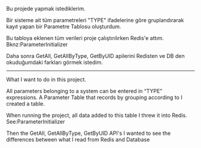 Bu projede yapmak istediklerim.

Bir sisteme ait tüm parametreleri "TYPE" ifadelerine
göre gruplandırarak kayıt yapan bir Parametre Tablosu
oluşturdum.

Bu tabloya eklenen tüm verileri proje çalıştırılırken
Redis'e attım. Bknz:ParameterInitializer

Daha sonra GetAll, GetAllByType, GetByUID apilerini 
Redisten ve DB den okuduğumdaki farkları görmek istedim.


------------------------------------------------------

What I want to do in this project.

All parameters belonging to a system can be 
entered in “TYPE” expressions. A Parameter 
Table that records by grouping according to
I created a table.

When running the project, all data added to 
this table I threw it into Redis. 
See:ParameterInitializer

Then the GetAll, GetAllByType, GetByUID API's
I wanted to see the differences between 
what I read from Redis and Database

